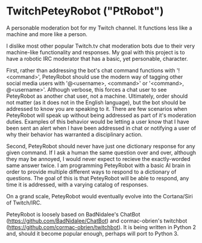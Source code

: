 # TwitchPeteyRobot ("PtRobot")
A personable moderation bot for my Twitch channel.  It functions less like a machine and more like a person.

I dislike most other popular Twitch.tv chat moderation bots due to their very machine-like functionality and responses.  My goal with this project is to have a robotic IRC moderator that has a basic, yet personable, character.

First, rather than addressing the bot's chat command functions with '!\<command\>', PeteyRobot should use the modern way of tagging other social media users with '@\<username\>, \<command\>' or '\<command\>, @\<username\>'.  Although verbose, this forces a chat user to see PeteyRobot as another chat user, not a machine.  Ultimately, order should not matter (as it does not in the English language), but the bot should be addressed to know you are speaking to it.  There are few scenarios when PeteyRobot will speak up without being addressed as part of it's moderation duties.  Examples of this behavior would be letting a user know that I have been sent an alert when I have been addressed in chat or notifying a user of why their behavior has warranted a disciplinary action.

Second, PeteyRobot should never have just one dictionary response for any given command.  If I ask a human the same question over and over, although they may be annoyed, I would never expect to recieve the exactly-worded same answer twice.  I am programming PeteyRobot with a basic AI brain in order to provide multiple different ways to respond to a dictionary of questions.  The goal of this is that PeteyRobot will be able to respond, any time it is addressed, with a varying catalog of responses.

On a grand scale, PeteyRobot would eventually evolve into the Cortana/Siri of Twitch/IRC.

PeteyRobot is loosely based on BadNidalee's ChatBot (https://github.com/BadNidalee/ChatBot) and cormac-obrien's twitchbot (https://github.com/cormac-obrien/twitchbot).  It is being written in Python 2 and, should it become popular enough, perhaps will port to Python 3.
